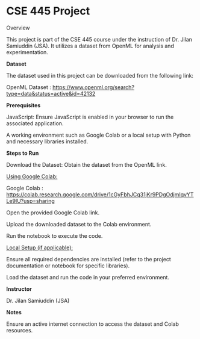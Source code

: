 # CSE 445 Project

Overview

This project is part of the CSE 445 course under the instruction of Dr. Jilan Samiuddin (JSA). It utilizes a dataset from OpenML for analysis and experimentation.

**Dataset**

The dataset used in this project can be downloaded from the following link:

OpenML Dataset : https://www.openml.org/search?type=data&status=active&id=42132

**Prerequisites**

JavaScript: Ensure JavaScript is enabled in your browser to run the associated application.

A working environment such as Google Colab or a local setup with Python and necessary libraries installed.


**Steps to Run**

Download the Dataset: Obtain the dataset from the OpenML link.

<ins>Using Google Colab:</ins>

Google Colab : https://colab.research.google.com/drive/1cGyFbhJCq31jKr9PDgOdjmIqvYTLe9lU?usp=sharing

Open the provided Google Colab link.

Upload the downloaded dataset to the Colab environment.

Run the notebook to execute the code.


<ins>Local Setup (if applicable):</ins>

Ensure all required dependencies are installed (refer to the project documentation or notebook for specific libraries).




Load the dataset and run the code in your preferred environment.

**Instructor**

Dr. Jilan Samiuddin (JSA)

**Notes**

Ensure an active internet connection to access the dataset and Colab resources.
